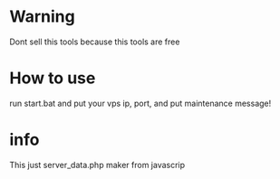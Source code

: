 # Warning
Dont sell this tools because this tools are free
# How to use
run start.bat and 
put your vps ip, port, and put maintenance message!
# info
This just server_data.php maker from javascrip
